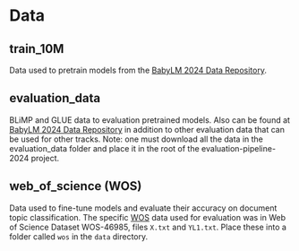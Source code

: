 # Data

## train_10M
Data used to pretrain models from the 
[BabyLM 2024 Data Repository](https://osf.io/5mk3x). 

## evaluation_data
BLiMP and GLUE data to evaluation pretrained models. Also can be found at
[BabyLM 2024 Data Repository](https://osf.io/ad7qg/files/osfstorage) in 
addition to other evaluation data that can be used for other tracks. 
Note: one must download all the data in the evaluation_data folder and place
it in the root of the evaluation-pipeline-2024 project.

## web_of_science (WOS)
Data used to fine-tune models and evaluate their accuracy on document topic
classification. The specific [WOS](https://data.mendeley.com/datasets/9rw3vkcfy4/6) 
data used for evaluation was in Web of Science Dataset WOS-46985, 
files `X.txt` and `YL1.txt`. Place these into a folder called `wos`
in the `data` directory.
